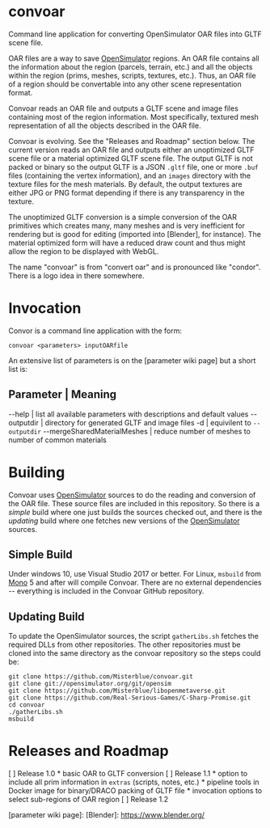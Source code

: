 # convoar

Command line application for converting OpenSimulator OAR files into GLTF scene file.

OAR files are a way to save [OpenSimulator] regions.
An OAR file contains all the information about the region (parcels, terrain, etc.) and
all the objects within the region (prims, meshes, scripts, textures, etc.).
Thus, an OAR file of a region should be convertable into any other scene
representation format.

Convoar reads an OAR file and outputs a GLTF scene and image files
containing most of the region information.
Most specifically, textured mesh representation of all the objects
described in the OAR file.

Convoar is evolving.
See the "Releases and Roadmap" section below.
The current version reads an OAR file and outputs either an unoptimized GLTF
scene file or a material optimized GLTF scene file.
The output GLTF is not packed or binary
so the output GLTF is a JSON `.gltf` file, one or more `.buf` files
(containing the vertex information), and an `images` directory with
the texture files for the mesh materials. By default, the output textures
are either JPG or PNG format depending if there is any transparency
in the texture.

The unoptimized GLTF conversion is a simple conversion of the OAR primitives
which creates many, many meshes and is very inefficient for rendering but
is good for editing (imported into [Blender], for instance).
The material optimized form will have a reduced draw count
and thus might allow the region to be displayed with WebGL.

The name "convoar" is from "convert oar" and is pronounced like "condor".
There is a logo idea in there somewhere.

# Invocation

Convor is a command line application with the form:

    convoar <parameters> inputOARfile

An extensive list of parameters is on the [parameter wiki page]
but a short list is:

Parameter | Meaning
--------------------
--help | list all available parameters with descriptions and default values
--outputdir | directory for generated GLTF and image files
-d      | equivilent to `--outputdir`
--mergeSharedMaterialMeshes | reduce number of meshes to number of common materials

# Building

Convoar uses [OpenSimulator] sources to do the reading and conversion of the
OAR file. These source files are included in this repository. So there is a *simple*
build where one just builds the sources checked out, and there is the *updating* build
where one fetches new versions of the [OpenSimulator] sources.

## Simple Build

Under windows 10, use Visual Studio 2017 or better. For Linux, `msbuild` from
[Mono] 5 and after will compile Convoar. There are no external dependencies --
everything is included in the Convoar GitHub repository.

## Updating Build

To update the OpenSimulator sources, the script `gatherLibs.sh` fetches the
required DLLs from other repositories. The other repositories must be cloned
into the same directory as the convoar repository so the steps could be:

```
git clone https://github.com/Misterblue/convoar.git
git clone git://opensimulator.org/git/opensim
git clone https://github.com/Misterblue/libopenmetaverse.git
git clone https://github.com/Real-Serious-Games/C-Sharp-Promise.git
cd convoar
./gatherLibs.sh
msbuild
```

# Releases and Roadmap

[ ] Release 1.0
    * basic OAR to GLTF conversion
[ ] Release 1.1
    * option to include all prim information in `extras` (scripts, notes, etc.)
    * pipeline tools in Docker image for binary/DRACO packing of GLTF file
    * invocation options to select sub-regions of OAR region
[ ] Release 1.2

[OpenSimulator]: http://opensimulator.org
[Mono]: http://www.mono-project.com/
[parameter wiki page]:
[Blender]: https://www.blender.org/

